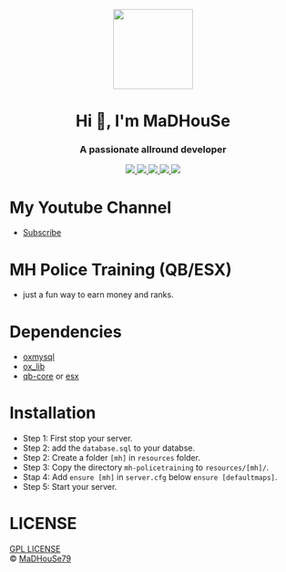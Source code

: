 
<p align="center">
    <img width="140" src="https://icons.iconarchive.com/icons/iconarchive/red-orb-alphabet/128/Letter-M-icon.png" />  
    <h1 align="center">Hi 👋, I'm MaDHouSe</h1>
    <h3 align="center">A passionate allround developer </h3>    
</p>

<p align="center">
  <a href="https://github.com/MaDHouSe79/mh-policetraining/issues">
    <img src="https://img.shields.io/github/issues/MaDHouSe79/mh-policetraining"/> 
  </a>
  <a href="https://github.com/MaDHouSe79/mh-policetraining/watchers">
    <img src="https://img.shields.io/github/watchers/MaDHouSe79/mh-policetraining"/> 
  </a> 
  <a href="https://github.com/MaDHouSe79/mh-policetraining/network/members">
    <img src="https://img.shields.io/github/forks/MaDHouSe79/mh-policetraining"/> 
  </a>  
  <a href="https://github.com/MaDHouSe79/mh-policetraining/stargazers">
    <img src="https://img.shields.io/github/stars/MaDHouSe79/mh-policetraining?color=white"/> 
  </a>
  <a href="https://github.com/MaDHouSe79/mh-policetraining/blob/main/LICENSE">
    <img src="https://img.shields.io/github/license/MaDHouSe79/mh-policetraining?color=black"/> 
  </a>      
</p>

# My Youtube Channel
- [Subscribe](https://www.youtube.com/c/@MaDHouSe79) 

# MH Police Training (QB/ESX)
- just a fun way to earn money and ranks.

# Dependencies
- [oxmysql](https://github.com/overextended/oxmysql/releases/tag/v1.9.3)
- [ox_lib](https://github.com/overextended/ox_lib/releases)
- [qb-core](https://github.com/qbcore-framework/qb-core) or [esx](https://github.com/esx-framework)

# Installation
- Step 1: First stop your server.
- Step 2: add the `database.sql` to your databse.
- Step 2: Create a folder `[mh]` in `resources` folder. 
- Step 3: Copy the directory `mh-policetraining` to `resources/[mh]/`.
- Stap 4: Add `ensure [mh]` in `server.cfg` below `ensure [defaultmaps]`.
- Step 5: Start your server.

# LICENSE
[GPL LICENSE](./LICENSE)<br />
&copy; [MaDHouSe79](https://www.youtube.com/@MaDHouSe79)